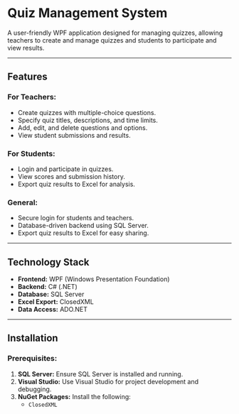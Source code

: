 # Quiz Management System

A user-friendly WPF application designed for managing quizzes, allowing teachers to create and manage quizzes and students to participate and view results.

---

## Features

### For Teachers:
- Create quizzes with multiple-choice questions.
- Specify quiz titles, descriptions, and time limits.
- Add, edit, and delete questions and options.
- View student submissions and results.

### For Students:
- Login and participate in quizzes.
- View scores and submission history.
- Export quiz results to Excel for analysis.

### General:
- Secure login for students and teachers.
- Database-driven backend using SQL Server.
- Export quiz results to Excel for easy sharing.

---

## Technology Stack

- **Frontend:** WPF (Windows Presentation Foundation)
- **Backend:** C# (.NET)
- **Database:** SQL Server
- **Excel Export:** ClosedXML
- **Data Access:** ADO.NET

---

## Installation

### Prerequisites:
1. **SQL Server:** Ensure SQL Server is installed and running.
2. **Visual Studio:** Use Visual Studio for project development and debugging.
3. **NuGet Packages:** Install the following:
   - `ClosedXML`
